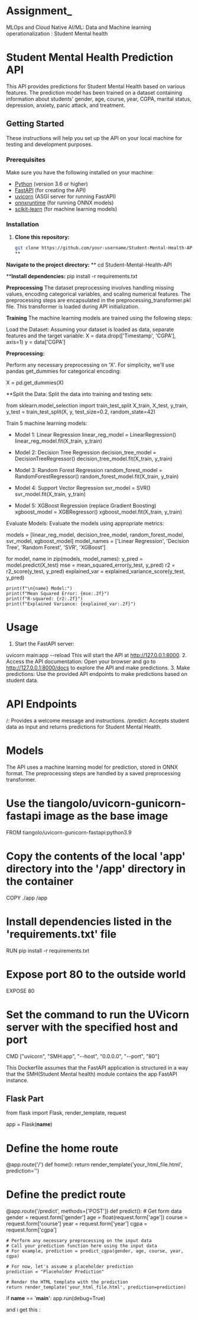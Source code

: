 # Assignment_
MLOps and Cloud Native  AI/ML: Data and Machine  learning operationalization :
Student Mental health

# Student Mental Health Prediction API

This API provides predictions for Student Mental Health based on various features. The prediction model has been trained on a dataset containing information about students' gender, age, course, year, CGPA, marital status, depression, anxiety, panic attack, and treatment.

## Getting Started

These instructions will help you set up the API on your local machine for testing and development purposes.

### Prerequisites

Make sure you have the following installed on your machine:

- [Python](https://www.python.org/) (version 3.6 or higher)
- [FastAPI](https://fastapi.tiangolo.com/) (for creating the API)
- [uvicorn](https://www.uvicorn.org/) (ASGI server for running FastAPI)
- [onnxruntime](https://onnxruntime.ai/) (for running ONNX models)
- [scikit-learn](https://scikit-learn.org/) (for machine learning models)

### Installation

1. **Clone this repository:**

   ```bash
   git clone https://github.com/your-username/Student-Mental-Health-API.git
   **
**Navigate to the project directory:**
**
cd Student-Mental-Health-API

****Install dependencies:**
pip install -r requirements.txt

**Preprocessing**
The dataset preprocessing involves handling missing values, encoding categorical variables, and scaling numerical features. The preprocessing steps are encapsulated in the preprocessing_transformer.pkl file. This transformer is loaded during API initialization.

**Training**
The machine learning models are trained using the following steps:

Load the Dataset:
Assuming your dataset is loaded as data, separate features and the target variable:
X = data.drop(['Timestamp', 'CGPA'], axis=1)
y = data['CGPA']

**Preprocessing:**

Perform any necessary preprocessing on 'X'. For simplicity, we'll use pandas get_dummies for categorical encoding:

X = pd.get_dummies(X)

**Split the Data:
Split the data into training and testing sets:


from sklearn.model_selection import train_test_split
X_train, X_test, y_train, y_test = train_test_split(X, y, test_size=0.2, random_state=42)

Train 5 machine learning models:
* Model 1: Linear Regression
linear_reg_model = LinearRegression()
linear_reg_model.fit(X_train, y_train)

* Model 2: Decision Tree Regression
decision_tree_model = DecisionTreeRegressor()
decision_tree_model.fit(X_train, y_train)

* Model 3: Random Forest Regression
random_forest_model = RandomForestRegressor()
random_forest_model.fit(X_train, y_train)

* Model 4: Support Vector Regression
svr_model = SVR()
svr_model.fit(X_train, y_train)

* Model 5: XGBoost Regression (replace Gradient Boosting)
xgboost_model = XGBRegressor()
xgboost_model.fit(X_train, y_train)

Evaluate Models:
Evaluate the models using appropriate metrics:

models = [linear_reg_model, decision_tree_model, random_forest_model, svr_model, xgboost_model]
model_names = ['Linear Regression', 'Decision Tree', 'Random Forest', 'SVR', 'XGBoost']

for model, name in zip(models, model_names):
    y_pred = model.predict(X_test)
    mse = mean_squared_error(y_test, y_pred)
    r2 = r2_score(y_test, y_pred)
    explained_var = explained_variance_score(y_test, y_pred)

    print(f"\n{name} Model:")
    print(f"Mean Squared Error: {mse:.2f}")
    print(f"R-squared: {r2:.2f}")
    print(f"Explained Variance: {explained_var:.2f}")

  # Usage
1. Start the FastAPI server:

uvicorn main:app --reload
This will start the API at http://127.0.0.1:8000.
2. Access the API documentation:
Open your browser and go to http://127.0.0.1:8000/docs to explore the API and make predictions.
3. Make predictions:
Use the provided API endpoints to make predictions based on student data.
# API Endpoints
/: Provides a welcome message and instructions.
/predict: Accepts student data as input and returns predictions for Student Mental Health.
# Models
The API uses a machine learning model for prediction, stored in ONNX format. The preprocessing steps are handled by a saved preprocessing transformer.
# Use the tiangolo/uvicorn-gunicorn-fastapi image as the base image
FROM tiangolo/uvicorn-gunicorn-fastapi:python3.9

# Copy the contents of the local 'app' directory into the '/app' directory in the container
COPY ./app /app

# Install dependencies listed in the 'requirements.txt' file
RUN pip install -r requirements.txt

# Expose port 80 to the outside world
EXPOSE 80

# Set the command to run the UVicorn server with the specified host and port
CMD ["uvicorn", "SMH:app", "--host", "0.0.0.0", "--port", "80"]


This Dockerfile assumes that the FastAPI application is structured in a way that the SMH(Student Mental health) module contains the app FastAPI instance.

## Flask Part 
from flask import Flask, render_template, request

app = Flask(__name__)

# Define the home route
@app.route('/')
def home():
    return render_template('your_html_file.html', prediction='')

# Define the predict route
@app.route('/predict', methods=['POST'])
def predict():
    # Get form data
    gender = request.form['gender']
    age = float(request.form['age'])
    course = request.form['course']
    year = request.form['year']
    cgpa = request.form['cgpa']

    # Perform any necessary preprocessing on the input data
    # Call your prediction function here using the input data
    # For example, prediction = predict_cgpa(gender, age, course, year, cgpa)

    # For now, let's assume a placeholder prediction
    prediction = "Placeholder Prediction"

    # Render the HTML template with the prediction
    return render_template('your_html_file.html', prediction=prediction)

if __name__ == '__main__':
    app.run(debug=True)
    
and i get this : 







